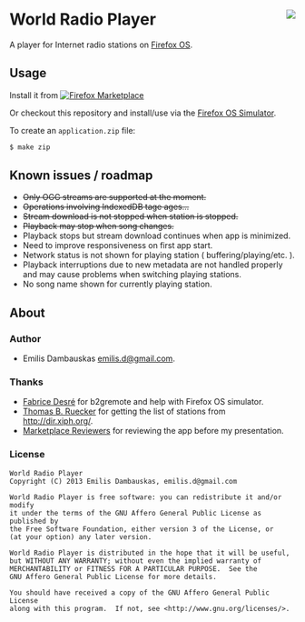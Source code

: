 # <img src="https://raw.github.com/emilis/worldradioplayer/master/static/img/icons/60.png" align="right"> World Radio Player

A player for Internet radio stations on [Firefox OS][].

## Usage

Install it from [![Firefox Marketplace][marketplace-logo]][marketplace-link]

Or checkout this repository and install/use via the [Firefox OS Simulator][simulator].

To create an `application.zip` file:
``` bash
$ make zip
```

## Known issues / roadmap

- ~~Only OGG streams are supported at the moment.~~
- ~~Operations involving IndexedDB tage ages...~~
- ~~Stream download is not stopped when station is stopped.~~
- ~~Playback may stop when song changes.~~
- Playback stops but stream download continues when app is minimized.
- Need to improve responsiveness on first app start.
- Network status is not shown for playing station ( buffering/playing/etc. ).
- Playback interruptions due to new metadata are not handled properly and may cause problems when switching playing stations.
- No song name shown for currently playing station.

## About

### Author

- Emilis Dambauskas <emilis.d@gmail.com>.

### Thanks

- [Fabrice Desré][fabricedesre] for b2gremote and help with Firefox OS simulator.
- [Thomas B. Ruecker][dm8tbr] for getting the list of stations from <http://dir.xiph.org/>.
- [Marketplace Reviewers][] for reviewing the app before my presentation.

### License

    World Radio Player
    Copyright (C) 2013 Emilis Dambauskas, emilis.d@gmail.com

    World Radio Player is free software: you can redistribute it and/or modify
    it under the terms of the GNU Affero General Public License as published by
    the Free Software Foundation, either version 3 of the License, or
    (at your option) any later version.

    World Radio Player is distributed in the hope that it will be useful,
    but WITHOUT ANY WARRANTY; without even the implied warranty of
    MERCHANTABILITY or FITNESS FOR A PARTICULAR PURPOSE.  See the
    GNU Affero General Public License for more details.

    You should have received a copy of the GNU Affero General Public License
    along with this program.  If not, see <http://www.gnu.org/licenses/>.

[Firefox OS]: https://www.mozilla.org/en-US/firefox/partners/#os "Firefox OS"
[marketplace-link]: https://marketplace.firefox.com/app/world-radio-player/ "World Radio Player"
[marketplace-logo]: https://raw.github.com/emilis/worldradioplayer/master/static/img/marketplace-logo.png "Firefox Marketplace"
[simulator]: https://addons.mozilla.org/en-US/firefox/addon/firefox-os-simulator/ "Firefox OS Simulator"
[fabricedesre]: https://github.com/fabricedesre "Fabrice Desré"
[dm8tbr]: https://github.com/dm8tbr "Thomas B. Ruecker"
[Marketplace Reviewers]: https://wiki.mozilla.org/Marketplace/Reviewers "Marketplace Reviewers"
